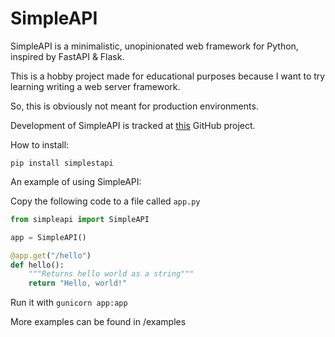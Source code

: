 # SimpleAPI

SimpleAPI is a minimalistic, unopinionated web framework for Python, inspired by FastAPI & Flask.

This is a hobby project made for educational purposes because I want to try learning writing a web server framework.

So, this is obviously not meant for production environments.

Development of SimpleAPI is tracked at [this](https://github.com/users/adhamsalama/projects/1) GitHub project.

How to install:

`pip install simplestapi`

An example of using SimpleAPI:

Copy the following code to a file called ```app.py```

```python
from simpleapi import SimpleAPI

app = SimpleAPI()

@app.get("/hello")
def hello():
    """Returns hello world as a string"""
    return "Hello, world!"
```
Run it with ```gunicorn app:app```

More examples can be found in /examples
